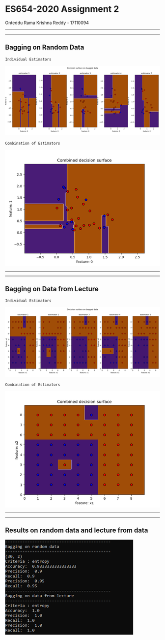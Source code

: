 # ES654-2020 Assignment 2

Onteddu Rama Krishna Reddy - 17110094

------
------
Bagging on Random Data
--

    Individual Estimators 
![qw](Images\bar.png)

    Combination of Estimators
![qw](Images\bac.png)

---
---
Bagging on Data from Lecture
---
    Individual Estimators
![qw](Images\bl.png)

    Combination of Estimators
![qw](Images\bc.png)

---
---
Results on random data and lecture from data
---
![qw](Images\bPred.PNG)